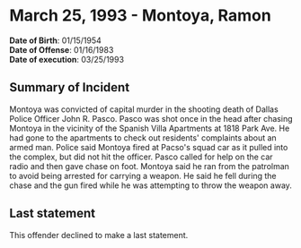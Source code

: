# March 25, 1993 - Montoya, Ramon

**Date of Birth**: 01/15/1954<br/>
**Date of Offense**: 01/16/1983<br/>
**Date of execution**: 03/25/1993<br/>

## Summary of Incident
Montoya was convicted of capital murder in the shooting death of Dallas Police Officer John R. Pasco. Pasco was shot once in the head after chasing Montoya in the vicinity of the Spanish Villa Apartments at 1818 Park Ave. He had gone to the apartments to check out residents' complaints about an armed man. Police said Montoya fired at Pacso's squad car as it pulled into the complex, but did not hit the officer. Pasco called for help on the car radio and then gave chase on foot. Montoya said he ran from the patrolman to avoid being arrested for carrying a weapon. He said he fell during the chase and the gun fired while he was attempting to throw the weapon away.

## Last statement
This offender declined to make a last statement.